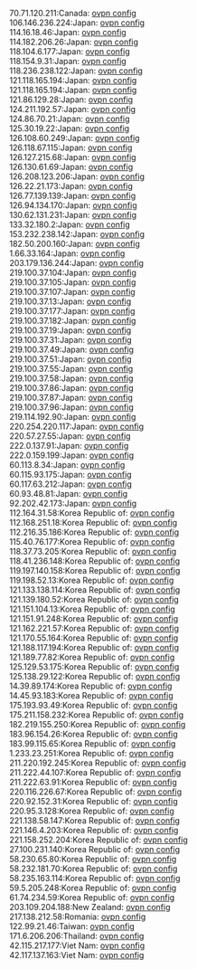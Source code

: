70.71.120.211:Canada: [ovpn config](vpn/70_71_120_211.ovpn)  
106.146.236.224:Japan: [ovpn config](vpn/106_146_236_224.ovpn)  
114.16.18.46:Japan: [ovpn config](vpn/114_16_18_46.ovpn)  
114.182.206.26:Japan: [ovpn config](vpn/114_182_206_26.ovpn)  
118.104.6.177:Japan: [ovpn config](vpn/118_104_6_177.ovpn)  
118.154.9.31:Japan: [ovpn config](vpn/118_154_9_31.ovpn)  
118.236.238.122:Japan: [ovpn config](vpn/118_236_238_122.ovpn)  
121.118.165.194:Japan: [ovpn config](vpn/121_118_165_194.ovpn)  
121.118.165.194:Japan: [ovpn config](vpn/121_118_165_194.ovpn)  
121.86.129.28:Japan: [ovpn config](vpn/121_86_129_28.ovpn)  
124.211.192.57:Japan: [ovpn config](vpn/124_211_192_57.ovpn)  
124.86.70.21:Japan: [ovpn config](vpn/124_86_70_21.ovpn)  
125.30.19.22:Japan: [ovpn config](vpn/125_30_19_22.ovpn)  
126.108.60.249:Japan: [ovpn config](vpn/126_108_60_249.ovpn)  
126.118.67.115:Japan: [ovpn config](vpn/126_118_67_115.ovpn)  
126.127.215.68:Japan: [ovpn config](vpn/126_127_215_68.ovpn)  
126.130.61.69:Japan: [ovpn config](vpn/126_130_61_69.ovpn)  
126.208.123.206:Japan: [ovpn config](vpn/126_208_123_206.ovpn)  
126.22.21.173:Japan: [ovpn config](vpn/126_22_21_173.ovpn)  
126.77.139.139:Japan: [ovpn config](vpn/126_77_139_139.ovpn)  
126.94.134.170:Japan: [ovpn config](vpn/126_94_134_170.ovpn)  
130.62.131.231:Japan: [ovpn config](vpn/130_62_131_231.ovpn)  
133.32.180.2:Japan: [ovpn config](vpn/133_32_180_2.ovpn)  
153.232.238.142:Japan: [ovpn config](vpn/153_232_238_142.ovpn)  
182.50.200.160:Japan: [ovpn config](vpn/182_50_200_160.ovpn)  
1.66.33.164:Japan: [ovpn config](vpn/1_66_33_164.ovpn)  
203.179.136.244:Japan: [ovpn config](vpn/203_179_136_244.ovpn)  
219.100.37.104:Japan: [ovpn config](vpn/219_100_37_104.ovpn)  
219.100.37.105:Japan: [ovpn config](vpn/219_100_37_105.ovpn)  
219.100.37.107:Japan: [ovpn config](vpn/219_100_37_107.ovpn)  
219.100.37.13:Japan: [ovpn config](vpn/219_100_37_13.ovpn)  
219.100.37.177:Japan: [ovpn config](vpn/219_100_37_177.ovpn)  
219.100.37.182:Japan: [ovpn config](vpn/219_100_37_182.ovpn)  
219.100.37.19:Japan: [ovpn config](vpn/219_100_37_19.ovpn)  
219.100.37.31:Japan: [ovpn config](vpn/219_100_37_31.ovpn)  
219.100.37.49:Japan: [ovpn config](vpn/219_100_37_49.ovpn)  
219.100.37.51:Japan: [ovpn config](vpn/219_100_37_51.ovpn)  
219.100.37.55:Japan: [ovpn config](vpn/219_100_37_55.ovpn)  
219.100.37.58:Japan: [ovpn config](vpn/219_100_37_58.ovpn)  
219.100.37.86:Japan: [ovpn config](vpn/219_100_37_86.ovpn)  
219.100.37.87:Japan: [ovpn config](vpn/219_100_37_87.ovpn)  
219.100.37.96:Japan: [ovpn config](vpn/219_100_37_96.ovpn)  
219.114.192.90:Japan: [ovpn config](vpn/219_114_192_90.ovpn)  
220.254.220.117:Japan: [ovpn config](vpn/220_254_220_117.ovpn)  
220.57.27.55:Japan: [ovpn config](vpn/220_57_27_55.ovpn)  
222.0.137.91:Japan: [ovpn config](vpn/222_0_137_91.ovpn)  
222.0.159.199:Japan: [ovpn config](vpn/222_0_159_199.ovpn)  
60.113.8.34:Japan: [ovpn config](vpn/60_113_8_34.ovpn)  
60.115.93.175:Japan: [ovpn config](vpn/60_115_93_175.ovpn)  
60.117.63.212:Japan: [ovpn config](vpn/60_117_63_212.ovpn)  
60.93.48.81:Japan: [ovpn config](vpn/60_93_48_81.ovpn)  
92.202.42.173:Japan: [ovpn config](vpn/92_202_42_173.ovpn)  
112.164.31.58:Korea Republic of: [ovpn config](vpn/112_164_31_58.ovpn)  
112.168.251.18:Korea Republic of: [ovpn config](vpn/112_168_251_18.ovpn)  
112.216.35.186:Korea Republic of: [ovpn config](vpn/112_216_35_186.ovpn)  
115.40.76.177:Korea Republic of: [ovpn config](vpn/115_40_76_177.ovpn)  
118.37.73.205:Korea Republic of: [ovpn config](vpn/118_37_73_205.ovpn)  
118.41.236.148:Korea Republic of: [ovpn config](vpn/118_41_236_148.ovpn)  
119.197.140.158:Korea Republic of: [ovpn config](vpn/119_197_140_158.ovpn)  
119.198.52.13:Korea Republic of: [ovpn config](vpn/119_198_52_13.ovpn)  
121.133.138.114:Korea Republic of: [ovpn config](vpn/121_133_138_114.ovpn)  
121.139.180.52:Korea Republic of: [ovpn config](vpn/121_139_180_52.ovpn)  
121.151.104.13:Korea Republic of: [ovpn config](vpn/121_151_104_13.ovpn)  
121.151.91.248:Korea Republic of: [ovpn config](vpn/121_151_91_248.ovpn)  
121.162.221.57:Korea Republic of: [ovpn config](vpn/121_162_221_57.ovpn)  
121.170.55.164:Korea Republic of: [ovpn config](vpn/121_170_55_164.ovpn)  
121.188.117.194:Korea Republic of: [ovpn config](vpn/121_188_117_194.ovpn)  
121.189.77.82:Korea Republic of: [ovpn config](vpn/121_189_77_82.ovpn)  
125.129.53.175:Korea Republic of: [ovpn config](vpn/125_129_53_175.ovpn)  
125.138.29.122:Korea Republic of: [ovpn config](vpn/125_138_29_122.ovpn)  
14.39.89.174:Korea Republic of: [ovpn config](vpn/14_39_89_174.ovpn)  
14.45.93.183:Korea Republic of: [ovpn config](vpn/14_45_93_183.ovpn)  
175.193.93.49:Korea Republic of: [ovpn config](vpn/175_193_93_49.ovpn)  
175.211.158.232:Korea Republic of: [ovpn config](vpn/175_211_158_232.ovpn)  
182.219.155.250:Korea Republic of: [ovpn config](vpn/182_219_155_250.ovpn)  
183.96.154.26:Korea Republic of: [ovpn config](vpn/183_96_154_26.ovpn)  
183.99.115.65:Korea Republic of: [ovpn config](vpn/183_99_115_65.ovpn)  
1.233.23.251:Korea Republic of: [ovpn config](vpn/1_233_23_251.ovpn)  
211.220.192.245:Korea Republic of: [ovpn config](vpn/211_220_192_245.ovpn)  
211.222.44.107:Korea Republic of: [ovpn config](vpn/211_222_44_107.ovpn)  
211.222.63.91:Korea Republic of: [ovpn config](vpn/211_222_63_91.ovpn)  
220.116.226.67:Korea Republic of: [ovpn config](vpn/220_116_226_67.ovpn)  
220.92.152.31:Korea Republic of: [ovpn config](vpn/220_92_152_31.ovpn)  
220.95.3.128:Korea Republic of: [ovpn config](vpn/220_95_3_128.ovpn)  
221.138.58.147:Korea Republic of: [ovpn config](vpn/221_138_58_147.ovpn)  
221.146.4.203:Korea Republic of: [ovpn config](vpn/221_146_4_203.ovpn)  
221.158.252.204:Korea Republic of: [ovpn config](vpn/221_158_252_204.ovpn)  
27.100.231.140:Korea Republic of: [ovpn config](vpn/27_100_231_140.ovpn)  
58.230.65.80:Korea Republic of: [ovpn config](vpn/58_230_65_80.ovpn)  
58.232.181.70:Korea Republic of: [ovpn config](vpn/58_232_181_70.ovpn)  
58.235.163.114:Korea Republic of: [ovpn config](vpn/58_235_163_114.ovpn)  
59.5.205.248:Korea Republic of: [ovpn config](vpn/59_5_205_248.ovpn)  
61.74.234.59:Korea Republic of: [ovpn config](vpn/61_74_234_59.ovpn)  
203.109.204.188:New Zealand: [ovpn config](vpn/203_109_204_188.ovpn)  
217.138.212.58:Romania: [ovpn config](vpn/217_138_212_58.ovpn)  
122.99.21.46:Taiwan: [ovpn config](vpn/122_99_21_46.ovpn)  
171.6.206.206:Thailand: [ovpn config](vpn/171_6_206_206.ovpn)  
42.115.217.177:Viet Nam: [ovpn config](vpn/42_115_217_177.ovpn)  
42.117.137.163:Viet Nam: [ovpn config](vpn/42_117_137_163.ovpn)  
